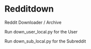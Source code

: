 # Redditdown
Reddit Downloader / Archive

Run down_user_local.py for the User 

Run down_sub_local.py for the Subreddit
